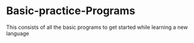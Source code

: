 # Basic-practice-Programs
This consists of all the basic programs to get started while learning a new language
